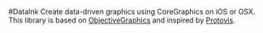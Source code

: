#DataInk
Create data-driven graphics using CoreGraphics on iOS or OSX.  
This library is based on [ObjectiveGraphics](https://github.com/mirkok/ObjectiveGraphics) and inspired by [Protovis](http://mbostock.github.com/protovis/ex/).